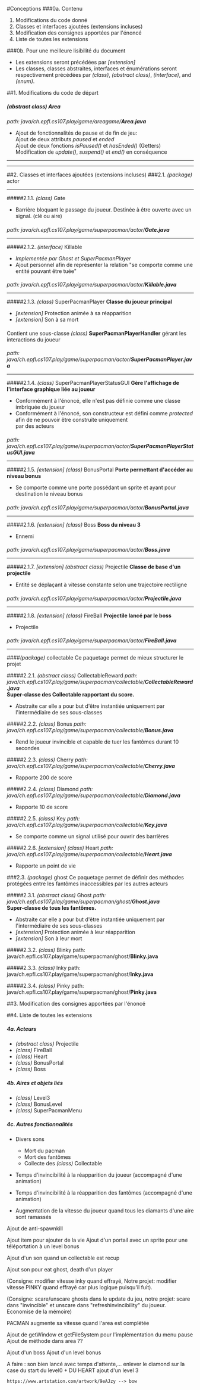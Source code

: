 #Conceptions
###0a. Contenu
1. Modifications du code donné
2. Classes et interfaces ajoutées (extensions incluses)
3. Modification des consignes apportées par l'énoncé
4. Liste de toutes les extensions

###0b. Pour une meilleure lisibilité du document
* Les extensions seront précédées par *[extension]*
* Les classes, classes abstraites, interfaces et énumérations seront respectivement précédées 
par *(class)*, *(abstract class)*, *(interface)*, and *(enum)*.

##1. Modifications du code de départ
##### *(abstract class)* Area
*path: java/ch.epfl.cs107.play/game/areagame/**Area.java***
* Ajout de fonctionnalités de pause et de fin de jeu:  
Ajout de deux attributs *paused* et *ended*  
Ajout de deux fonctions *isPaused()* et *hasEnded()* (Getters)  
Modification de *update()*, *suspend()* et *end()* en conséquence  
***
***
##2. Classes et interfaces ajoutées (extensions incluses)
###2.1. *(package)* actor
***
#####2.1.1. *(class)* Gate
* Barrière bloquant le passage du joueur. Destinée à être ouverte avec un signal. (clé ou aire)
####
*path: java/ch.epfl.cs107.play/game/superpacman/actor/**Gate.java***  
***

#####2.1.2. *(interface)* Killable
* *Implementée par Ghost et SuperPacmanPlayer* 
* Ajout personnel afin de représenter la relation "se comporte comme une entité pouvant être tuée"
####
*path: java/ch.epfl.cs107.play/game/superpacman/actor/**Killable.java***  
***

#####2.1.3. *(class)* SuperPacmanPlayer
**Classe du joueur principal**
* *[extension]* Protection animée à sa réapparition
* *[extension]* Son à sa mort
####  
Contient une sous-classe *(class)* **SuperPacmanPlayerHandler** gérant les interactions du joueur
####
*path: java/ch.epfl.cs107.play/game/superpacman/actor/**SuperPacmanPlayer.java***  
***

#####2.1.4. *(class)* SuperPacmanPlayerStatusGUI
**Gère l'affichage de l'interface graphique liée au joueur**
* Conformément à l'énoncé, elle n'est pas définie comme une classe imbriquée du joueur
* Conformément à l'énoncé, son constructeur est défini comme *protected* afin de ne pouvoir être construite uniquement  
par des acteurs
####  
*path: java/ch.epfl.cs107.play/game/superpacman/actor/**SuperPacmanPlayerStatusGUI.java***  
***

#####2.1.5. *[extension]* *(class)* BonusPortal
**Porte permettant d'accéder au niveau bonus**
* Se comporte comme une porte possédant un sprite et ayant pour destination le niveau bonus
####  
*path: java/ch.epfl.cs107.play/game/superpacman/actor/**BonusPortal.java***  
***

#####2.1.6. *[extension]* *(class)* Boss
**Boss du niveau 3**
* Ennemi
####  
*path: java/ch.epfl.cs107.play/game/superpacman/actor/**Boss.java***  
***

#####2.1.7. *[extension]* *(abstract class)* Projectile
**Classe de base d'un projectile**
* Entité se déplaçant à vitesse constante selon une trajectoire rectiligne
####  
*path: java/ch.epfl.cs107.play/game/superpacman/actor/**Projectile.java***  
***

#####2.1.8. *[extension]* *(class)* FireBall
**Projectile lancé par le boss**
* Projectile
####  
*path: java/ch.epfl.cs107.play/game/superpacman/actor/**FireBall.java***  
***

####*(package)* collectable
Ce paquetage permet de mieux structurer le projet

#####2.2.1. *(abstract class)* CollectableReward
*path: java/ch.epfl.cs107.play/game/superpacman/collectable/**CollectableReward.java***  
**Super-classe des Collectable rapportant du score.**  
* Abstraite car elle a pour but d'être instantiée uniquement par l'intermédiaire de ses sous-classes

#####2.2.2. *(class)* Bonus
*path: java/ch.epfl.cs107.play/game/superpacman/collectable/**Bonus.java***  
* Rend le joueur invincible et capable de tuer les fantômes durant 10 secondes

#####2.2.3. *(class)* Cherry
*path: java/ch.epfl.cs107.play/game/superpacman/collectable/**Cherry.java***  
* Rapporte 200 de score

#####2.2.4. *(class)* Diamond
*path: java/ch.epfl.cs107.play/game/superpacman/collectable/**Diamond.java***
* Rapporte 10 de score

#####2.2.5. *(class)* Key
*path: java/ch.epfl.cs107.play/game/superpacman/collectable/**Key.java***  
* Se comporte comme un signal utilisé pour ouvrir des barrières

#####2.2.6. *[extension]* *(class)* Heart
*path: java/ch.epfl.cs107.play/game/superpacman/collectable/**Heart.java***    
* Rapporte un point de vie

###2.3. *(package)* ghost
Ce paquetage permet de définir des méthodes protégées entre les fantômes inaccessibles par les autres acteurs

#####2.3.1. *(abstract class)* Ghost
*path: java/ch.epfl.cs107.play/game/superpacman/ghost/**Ghost.java***  
**Super-classe de tous les fantômes.**  
* Abstraite car elle a pour but d'être instantiée uniquement par l'intermédiaire de ses sous-classes
* *[extension]* Protection animée à leur réapparition
* *[extension]* Son à leur mort

#####2.3.2. *(class)* Blinky
path: java/ch.epfl.cs107.play/game/superpacman/ghost/**Blinky.java**  

#####2.3.3. *(class)* Inky
path: java/ch.epfl.cs107.play/game/superpacman/ghost/**Inky.java**  

#####2.3.4. *(class)* Pinky
path: java/ch.epfl.cs107.play/game/superpacman/ghost/**Pinky.java**  

##3. Modification des consignes apportées par l'énoncé

##4. Liste de toutes les extensions

##### 4a. Acteurs
* *(abstract class)* Projectile
* *(class)* FireBall
* *(class)* Heart
* *(class)* BonusPortal
* *(class)* Boss

##### 4b. Aires et objets liés
* *(class)* Level3
* *(class)* BonusLevel
* *(class)* SuperPacmanMenu

##### 4c. Autres fonctionnalités
* Divers sons
    * Mort du pacman
    * Mort des fantômes
    * Collecte des *(class)* Collectable
    
* Temps d'invincibilité à la réapparition du joueur
    (accompagné d'une animation)
* Temps d'invincibilité à la réapparition des fantômes
    (accompagné d'une animation)
* Augmentation de la vitesse du joueur quand tous les diamants 
d'une aire sont ramassés

Ajout de anti-spawnkill

Ajout item pour ajouter de la vie
Ajout d'un portail avec un sprite pour une téléportation à un level bonus

Ajout d'un son quand un collectable est recup

Ajout son pour eat ghost, death d'un player

(Consigne: modifier vitesse inky quand effrayé,
 Notre projet: modifier vitesse PINKY quand effrayé car plus logique puisqu'il fuit).
 
 (Consigne: scare/unscare ghosts dans le update du jeu, 
 notre projet: scare dans "invincible" et unscare dans "refreshinvincibility" du joueur. Economise de la mémoire)

PACMAN augmente sa vitesse quand l'area est complétée

Ajout de getWindow et getFileSystem pour l'implémentation du menu pause
Ajout de méthode dans area ??

Ajout d'un boss
Ajout d'un level bonus

A faire :
    son bien lancé avec temps d'attente,...
    enlever le diamond sur la case du start du level0 + DU HEART
    ajout d'un level 3
    
    https://www.artstation.com/artwork/9eAJzy --> bow